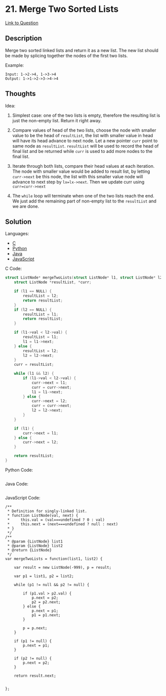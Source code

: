 # 21. Merge Two Sorted Lists

[Link to Question](https://leetcode.com/problems/merge-two-sorted-lists/)

## Description

Merge two sorted linked lists and return it as a new list. The new list should be made by splicing together the nodes of the first two lists.

Example:

```
Input: 1->2->4, 1->3->4
Output: 1->1->2->3->4->4
```

## Thoughts

Idea:

1. Simplest case: one of the two lists is empty, therefore the resulting list is just the non-empty list. Return it right away.

2. Compare values of head of the two lists, choose the node with smaller value to be the head of `resultList`, the list with smaller value in head will have its head advance to next node. Let a new pointer `curr` point to same node as `resultList`. `resultList` will be used to record the head of final list and be returned while `curr` is used to add more nodes to the final list.

3. Iterate through both lists, compare their head values at each iteration. The node with smaller value would be added to result list, by letting `curr->next` be this node, the list with this smaller value node will advance to next step by `lx=lx->next`. Then we update curr using `curr=curr->next`

4. The `while` loop will terminate when one of the two lists reach the end. We just add the remaining part of non-empty list to the `resultList` and we are done.

## Solution

Languages:

- [C](#C)
- [Python](#python)
- [Java](#java)
- [JavaScript](#JavaScript)

<div id="C"></div>C Code:

```C
struct ListNode* mergeTwoLists(struct ListNode* l1, struct ListNode* l2) {
    struct ListNode *resultList, *curr;

    if (l1 == NULL) {
        resultList = l2;
        return resultList;
    }
    if (l2 == NULL) {
        resultList = l1;
        return resultList;
    }

    if (l1->val < l2->val) {
        resultList = l1;
        l1 = l1->next;
    } else {
        resultList = l2;
        l2 = l2->next;
    }
    curr = resultList;

    while (l1 && l2) {
        if (l1->val < l2->val) {
            curr->next = l1;
            curr = curr->next;
            l1 = l1->next;
        } else {
            curr->next = l2;
            curr = curr->next;
            l2 = l2->next;
        }
    }

    if (l1) {
        curr->next = l1;
    } else {
        curr->next = l2;
    }

    return resultList;
}

```

<div id="python"></div>Python Code:

```python

```

<div id="java"></div>Java Code:

```java

```

<div id="JavaScript"></div>JavaScript Code:

```
/**
 * Definition for singly-linked list.
 * function ListNode(val, next) {
 *     this.val = (val===undefined ? 0 : val)
 *     this.next = (next===undefined ? null : next)
 * }
 */
/**
 * @param {ListNode} list1
 * @param {ListNode} list2
 * @return {ListNode}
 */
var mergeTwoLists = function(list1, list2) {
    
    var result = new ListNode(-999), p = result;

    var p1 = list1, p2 = list2;

    while (p1 != null && p2 != null) {

        if (p1.val > p2.val) {
            p.next = p2;
            p2 = p2.next;
        } else {
            p.next = p1;
            p1 = p1.next;
        }

        p = p.next;
    }

    if (p1 != null) {
        p.next = p1;
    }

    if (p2 != null) {
        p.next = p2;
    }

    return result.next;


};
```

